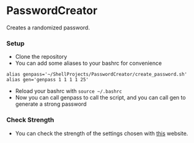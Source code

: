 # PasswordCreator
Creates a randomized password.

### Setup
* Clone the repository
* You can add some aliases to your bashrc for convenience
```
alias genpass='~/ShellProjects/PasswordCreator/create_password.sh'
alias gen='genpass 1 1 1 1 25'
```
* Reload your bashrc with `source ~/.bashrc`
* Now you can call genpass to call the script, and you can call gen to generate a strong password

### Check Strength
* You can check the strength of the settings chosen with [this](https://howsecureismypassword.net/) website.
